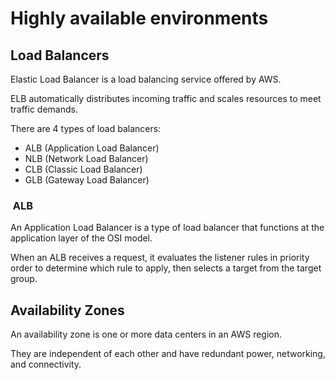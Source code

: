 # Highly available environments

## Load Balancers

Elastic Load Balancer is a load balancing service offered by AWS.

ELB automatically distributes incoming traffic and scales resources to meet traffic demands.

There are 4 types of load balancers:

- ALB (Application Load Balancer)
- NLB (Network Load Balancer)
- CLB (Classic Load Balancer)
- GLB (Gateway Load Balancer)

###  ALB

An Application Load Balancer is a type of load balancer that functions at the application layer of the OSI model.

When an ALB receives a request, it evaluates the listener rules in priority order to determine which rule to apply, then selects a target from the target group.

## Availability Zones

An availability zone is one or more data centers in an AWS region.

They are independent of each other and have redundant power, networking, and connectivity.
